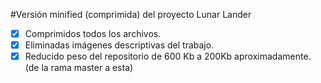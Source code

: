 #Versión minified (comprimida) del proyecto Lunar Lander
- [x] Comprimidos todos los archivos.
- [x] Eliminadas imágenes descriptivas del trabajo.
- [x] Reducido peso del repositorio de 600 Kb a 200Kb aproximadamente. (de la rama master a esta)

